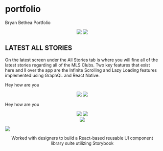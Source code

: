 # portfolio
Bryan Bethea Portfolio

<div align="center">
   <img src="https://user-images.githubusercontent.com/19527299/49471309-86b8f680-f7da-11e8-9344-46ce57a9559e.gif"/>
   <img src="https://user-images.githubusercontent.com/19527299/49471718-97b63780-f7db-11e8-8e8b-b483eafba1eb.gif"/>
</div>

<div style={{flex-direction: "column"}}>
   <h2>LATEST ALL STORIES</h2>
   <p>On the latest screen under the All Stories tab is where you will fine all of the latest stories regarding all of the 
   MLS Clubs. Two key features that exist here and ll over the app are the Infinite Scrolling and Lazy Loading features          implemented using GraphQL and React Native.
   </p>
   <p>Hey how are you</p>
</div>

<div align="center">
   <img src="https://user-images.githubusercontent.com/19527299/49471974-49edff00-f7dc-11e8-848a-d5c5b5db617b.gif"/>
   <img src="https://user-images.githubusercontent.com/19527299/49472123-9e917a00-f7dc-11e8-9527-d838b09e5ecc.gif"/>   
</div>
<p> Hey how are you</p>

<div align="center">
   <img src="https://user-images.githubusercontent.com/19527299/49472371-49099d00-f7dd-11e8-9e48-4f35e6b75891.gif"/>
   <img src="https://user-images.githubusercontent.com/19527299/49472340-32fbdc80-f7dd-11e8-8cfa-c5d06ff346ec.gif"/>
</div>

<div align="center">
   <img src="https://user-images.githubusercontent.com/19527299/49472629-ed8bdf00-f7dd-11e8-9c6f-964464b8c057.gif"/>
</div>

![](https://user-images.githubusercontent.com/19527299/49485356-a6ffaa00-f808-11e8-963c-311139df16bb.gif)


<div align="center">
   <p>Worked with designers to build a React-based reusable UI component library suite utilizing Storybook</p>
</div>
